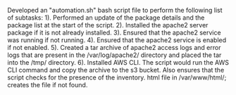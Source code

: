 Developed an "automation.sh" bash script file to perform the following list of subtasks:
1). Performed an update of the package details and the package list at the start of the script. 
2). Installed the apache2 server package if it is not already installed. 
3). Ensured that the apache2 service was running if not running. 
4). Ensured that the apache2 service is enabled if not enabled. 
5). Created a tar archive of apache2 access logs and error logs that are present in the /var/log/apache2/ directory and placed the tar into the /tmp/ directory. 
6). Installed AWS CLI. The script would run the AWS CLI command and copy the archive to the s3 bucket. Also ensures that the script checks for the presence of the inventory. html file in /var/www/html/; creates the file if not found.

